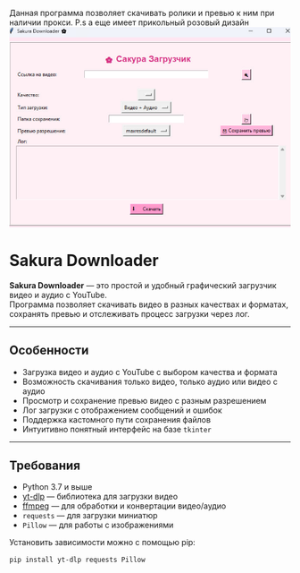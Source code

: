 Данная программа позволяет скачивать ролики и превью к ним при наличии прокси.
P.s а еще имеет прикольный розовый дизайн
![Скриншот интерфейса](interface.jpg)
# Sakura Downloader

**Sakura Downloader** — это простой и удобный графический загрузчик видео и аудио с YouTube.  
Программа позволяет скачивать видео в разных качествах и форматах, сохранять превью и отслеживать процесс загрузки через лог.

---

## Особенности

- Загрузка видео и аудио с YouTube с выбором качества и формата
- Возможность скачивания только видео, только аудио или видео с аудио
- Просмотр и сохранение превью видео с разным разрешением
- Лог загрузки с отображением сообщений и ошибок
- Поддержка кастомного пути сохранения файлов
- Интуитивно понятный интерфейс на базе `tkinter`

---

## Требования

- Python 3.7 и выше  
- [yt-dlp](https://github.com/yt-dlp/yt-dlp) — библиотека для загрузки видео  
- [ffmpeg](https://ffmpeg.org/) — для обработки и конвертации видео/аудио  
- `requests` — для загрузки миниатюр  
- `Pillow` — для работы с изображениями  

Установить зависимости можно с помощью pip:

```bash
pip install yt-dlp requests Pillow

